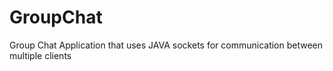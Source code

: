 # GroupChat
Group Chat Application that uses JAVA sockets for communication between multiple clients

